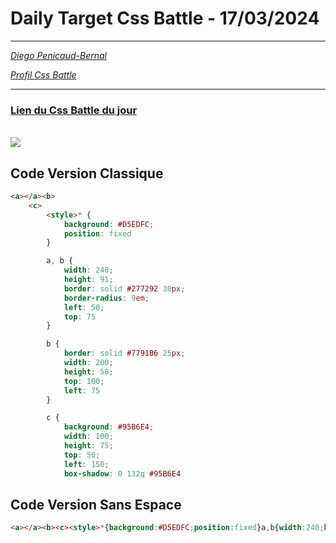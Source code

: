 # Daily Target Css Battle - 17/03/2024

<hr>

[<em>Diego Penicaud-Bernal</em>](https://github.com/Diego-PB)

[<em>Profil Css Battle</em>](https://cssbattle.dev/player/diegopb)

<hr>

### [Lien du Css Battle du jour](https://cssbattle.dev/play/eYl0NTAF2HmAuNXhphx9)

<br>
<img src="https://firebasestorage.googleapis.com/v0/b/cssbattleapp.appspot.com/o/user%2Fummd3POvEDfFyeFvVdOMG3OOrwE2%2Ftargets%2Ftarget_AZTAQS4.png?alt=media">

## Code Version Classique

```html
<a></a><b>
    <c>
        <style>* {
            background: #D5EDFC;
            position: fixed
        }

        a, b {
            width: 240;
            height: 91;
            border: solid #277292 30px;
            border-radius: 9em;
            left: 50;
            top: 75
        }

        b {
            border: solid #7791B6 25px;
            width: 200;
            height: 50;
            top: 100;
            left: 75
        }

        c {
            background: #95B6E4;
            width: 100;
            height: 75;
            top: 50;
            left: 150;
            box-shadow: 0 132q #95B6E4
```

## Code Version Sans Espace

```html
<a></a><b><c><style>*{background:#D5EDFC;position:fixed}a,b{width:240;height:91;border:solid#277292 30px;border-radius:9em;left:50;top:75}b{border:solid#7791B6 25px;width:200;height:50;top:100;left:75}c{background:#95B6E4;width:100;height:75;top:50;left:150;box-shadow:0 132q#95B6E4
```